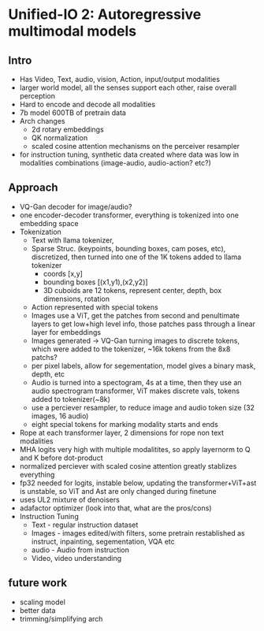 # Unified-IO 2: Autoregressive multimodal models

## Intro
 - Has Video, Text, audio, vision, Action, input/output modalities
 - larger world model, all the senses support each other, raise overall perception
 - Hard to encode and decode all modalities
 - 7b model 600TB of pretrain data
 - Arch changes
    - 2d rotary embeddings
    - QK normalization
    - scaled cosine attention mechanisms on the perceiver resampler
 - for instruction tuning, synthetic data created where data was low in modalities combinations (image-audio, audio-action? etc?)

## Approach
 - VQ-Gan decoder for image/audio?
 - one encoder-decoder transformer, everything is tokenized into one embedding space
 - Tokenization
    - Text with llama tokenizer, 
    - Sparse Struc. (keypoints, bounding boxes, cam poses, etc), discretized, then turned into one of the 1K tokens added to llama tokenizer
        - coords [x,y] 
        - bounding boxes [(x1,y1),(x2,y2)]
        - 3D cuboids are 12 tokens, represent center, depth, box dimensions, rotation
    - Action represented with special tokens
    - Images use a ViT, get the patches from second and penultimate layers to get low+high level info, those patches pass through a linear layer for embeddings
    - Images generated -> VQ-Gan turning images to discrete tokens, which were added to the tokenizer, ~16k tokens from the 8x8 patchs?
    - per pixel labels, allow for segementation, model gives a binary mask, depth, etc
    - Audio is turned into a spectogram, 4s at a time, then they use an audio spectrogram transformer, ViT makes discrete vals, tokens added to tokenizer(~8k)
    - use a perciever resampler, to reduce image and audio token size (32 images, 16 audio)
    - eight special tokens for marking modality starts and ends
 - Rope at each transformer layer, 2 dimensions for rope non text modalities
 - MHA logits very high with multiple modalitites, so apply layernorm to Q and K before dot-product
 - normalized perciever with scaled cosine attention greatly stablizes everything
 - fp32 needed for logits, instable below, updating the transformer+ViT+ast is unstable, so ViT and Ast are only changed during finetune
 - uses UL2 mixture of denoisers
 - adafactor optimizer (look into that, what are the pros/cons) 
 - Instruction Tuning
   - Text - regular instruction dataset
   - Images - images edited/with filters, some pretrain restablished as instruct, inpainting, segementation, VQA etc
   - audio - Audio from instruction
   - Video, video understanding

## future work
 - scaling model
 - better data
 - trimming/simplifying arch


